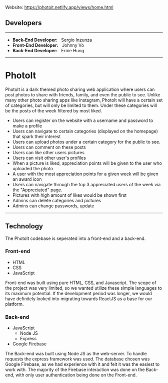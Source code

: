 Website: https://photoit.netlify.app/views/home.html

## Developers
---
* **Back-End Developer:** &nbsp; Sergio Inzunza
* **Front-End Developer:** &nbsp; Johnny Vo
* **Back-End Developer:** &nbsp; Ernie Hung
---
# PhotoIt
PhotoIt is a dark themed photo sharing web application where users can post photos to share with friends, family, and even the public to see. Unlike many other photo sharing apps like instagram, PhotoIt will have a certain set of categories, but will only be limited to them. Under these categories will be the posts of the week filtered by most liked.

* Users can register on the website with a username and password to make a profile
* Users can navigate to certain categories (displayed on the homepage) that spark their interest
* Users can upload photos under a certain category for the public to see.
* Users can comment on these posts
* Users can like other users pictures
* Users can visit other user's profiles
* When a picture is liked, appreciation points will be given to the user who uploaded the photo
* A user with the most appreciation points for a given week will be given an award icon
* Users can navigate through the top 3 appreciated users of the week via the "Appreciated" page.
* Pictures with high amount of likes would be shown first
* Admins can delete categories and pictures
* Admins can change passwords, update

---
## Technology
The PhotoIt codebase is seperated into a front-end and a back-end.
### Front-end
* HTML
* CSS
* JavaScript

Front-end was built using pure HTML, CSS, and Javascript. The scope of the project was very limited, so we wanted utilize these simple languages to its maximum potential. If the development period was longer, we would have definitely looked into migrating towards ReactJS as a base for our platform.


### Back-end
* JavaScript
    * Node JS
    * Express
* Google Firebase

The Back-end was built using Node JS as the web-server. To handle requests the express framework was used. The database chosen was Google Firebase, as we had experience with it and felt it was the easiest to work with. The majority of the Firebase interaction was done on the Back-end, with only user authentication being done on the Front-end.
